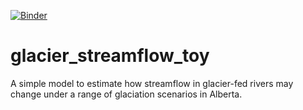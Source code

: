[![Binder](https://mybinder.org/badge_logo.svg)](https://mybinder.org/v2/gh/andersonsam/glacier_streamflow_toy/master)


# glacier_streamflow_toy
A simple model to estimate how streamflow in glacier-fed rivers may change under a range of glaciation scenarios in Alberta.
